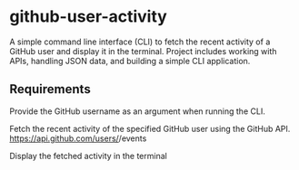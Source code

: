 # github-user-activity

A simple command line interface (CLI) to fetch the recent activity of a GitHub user and display it in the terminal.
Project includes working with APIs, handling JSON data, and building a simple CLI application.

## Requirements

Provide the GitHub username as an argument when running the CLI.

Fetch the recent activity of the specified GitHub user using the GitHub API.
https://api.github.com/users/<username>/events

Display the fetched activity in the terminal

